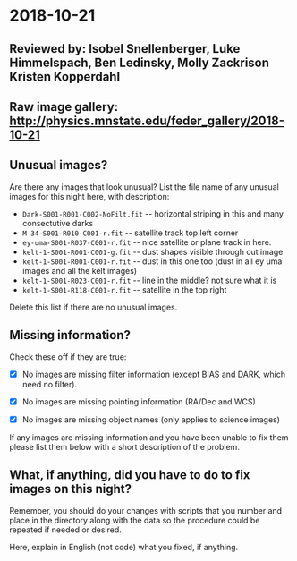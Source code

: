 # 2018-10-21

## Reviewed by:   Isobel Snellenberger, Luke Himmelspach, Ben Ledinsky, Molly Zackrison Kristen Kopperdahl

## Raw image gallery: http://physics.mnstate.edu/feder_gallery/2018-10-21

## Unusual images?

Are there any images that look unusual? List the file name of any unusual images for this night here, with description:

+ `Dark-S001-R001-C002-NoFilt.fit` -- horizontal striping in this and many consectutive darks
+ `M 34-S001-R010-C001-r.fit` -- satellite track top left corner
+ `ey-uma-S001-R037-C001-r.fit` -- nice satellite or plane track in here.
+ `kelt-1-S001-R001-C001-g.fit` -- dust shapes visible through out image
+ `kelt-1-S001-R001-C001-r.fit` -- dust in this one too (dust in all ey uma images and all the kelt images)
+ `kelt-1-S001-R023-C001-r.fit` -- line in the middle? not sure what it is
+ `kelt-1-S001-R118-C001-r.fit` -- satellite in the top right

Delete this list if there are no unusual images.

## Missing information?

Check these off if they are true:

- [x] No images are missing filter information (except BIAS and DARK, which need no filter).
- [x] No images are missing pointing information (RA/Dec and WCS)
- [x] No images are missing object names (only applies to science images)


If any images are missing information and you have been unable to fix them please list
them below with a short description of the problem.


## What, if anything, did you have to do to fix images on this night?

Remember, you should do your changes with scripts that you number and place in the
directory along with the data so the procedure could be repeated if needed or
desired.

Here, explain in English (not code) what you fixed, if anything.

